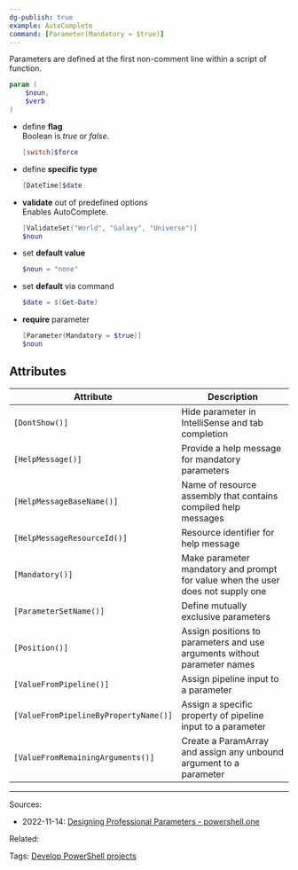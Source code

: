 ```yaml
---
dg-publish: true
example: AutoComplete
command: [Parameter(Mandatory = $true)]
---
```


Parameters are defined at the first non-comment line within a script of function.
```powershell
param (
    $noun,
    $verb
)
```

- define **flag**  
    Boolean is _true_ or _false_.
    ```powershell
    [switch]$force
    ```
- define **specific type**  
    ```powershell
    [DateTime]$date
    ```
- **validate** out of predefined options  
    Enables AutoComplete.
    ```powershell
    [ValidateSet("World", "Galaxy", "Universe")]
    $noun
    ```
- set **default value**  
    ```powershell
    $noun = "none"
    ```
- set **default** via command  
    ```powershell
    $date = $(Get-Date)
    ```
- **require** parameter  
    ```powershell
    [Parameter(Mandatory = $true)]
    $noun
    ```
    
## Attributes

| Attribute                             | Description                                                                     |
| ------------------------------------- | ------------------------------------------------------------------------------- |
| `[DontShow()]`                        | Hide parameter in IntelliSense and tab completion                               |
| `[HelpMessage()]`                     | Provide a help message for mandatory parameters                                 |
| `[HelpMessageBaseName()]`             | Name of resource assembly that contains compiled help messages                  |
| `[HelpMessageResourceId()]`           | Resource identifier for help message                                            |
| `[Mandatory()]`                       | Make parameter mandatory and prompt for value when the user does not supply one |
| `[ParameterSetName()]`                | Define mutually exclusive parameters                                            |
| `[Position()]`                        | Assign positions to parameters and use arguments without parameter names        |
| `[ValueFromPipeline()]`               | Assign pipeline input to a parameter                                            |
| `[ValueFromPipelineByPropertyName()]` | Assign a specific property of pipeline input to a parameter                     |
| `[ValueFromRemainingArguments()]`     | Create a ParamArray and assign any unbound argument to a parameter              |


---


Sources:
- 2022-11-14: [Designing Professional Parameters - powershell.one](https://powershell.one/powershell-internals/attributes/parameters)

Related:

Tags:
[Develop PowerShell projects](../Develop%20PowerShell%20projects.md)